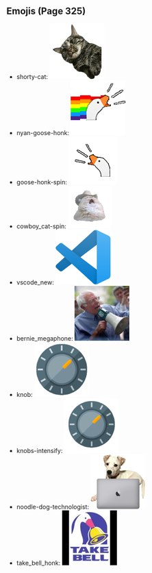 
## Emojis (Page 325)

* shorty-cat: ![shorty-cat](output/shorty-cat.png)
* nyan-goose-honk: ![nyan-goose-honk](output/nyan-goose-honk.gif)
* goose-honk-spin: ![goose-honk-spin](output/goose-honk-spin.gif)
* cowboy_cat-spin: ![cowboy_cat-spin](output/cowboy_cat-spin.gif)
* vscode_new: ![vscode_new](output/vscode_new.png)
* bernie_megaphone: ![bernie_megaphone](output/bernie_megaphone.jpg)
* knob: ![knob](output/knob.png)
* knobs-intensify: ![knobs-intensify](output/knobs-intensify.gif)
* noodle-dog-technologist: ![noodle-dog-technologist](output/noodle-dog-technologist.png)
* take_bell_honk: ![take_bell_honk](output/take_bell_honk.jpg)
